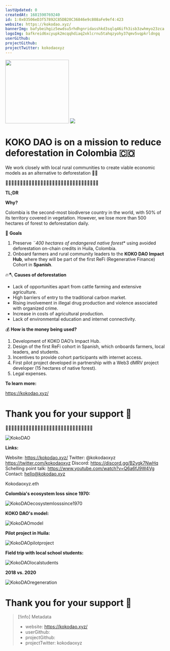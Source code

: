 ```yaml
---
lastUpdated: 0
createdAt: 1681590769240
id: 1:0x03506eD3f57892C85DB20C36846e9c808aFe9ef4:423
website: https://kokodao.xyz/
bannerImg: bafybeihgiz5ewdsu5rhdhgnridasshkd3sqlq46ifh3isb3zwhmyo23zca
logoImg: bafkreid6xcyupk2mcqqhdiaq2xklcrnu5tahqzyohy37qmv5vqpkrldngq
userGithub:
projectGithub:
projectTwitter: kokodaoxyz
---
```


<img style="width: 200px" src="https://ipfs-grants-stack.gitcoin.co/ipfs/bafkreid6xcyupk2mcqqhdiaq2xklcrnu5tahqzyohy37qmv5vqpkrldngq">

<img src="https://ipfs-grants-stack.gitcoin.co/ipfs/bafybeihgiz5ewdsu5rhdhgnridasshkd3sqlq46ifh3isb3zwhmyo23zca">

# KOKO DAO is on a mission to reduce deforestation in Colombia 🇨🇴 #

We work closely with local rural communities to create viable economic models as an alternative to deforestation 🐒🌳

🌳🌳🌳🌳🌳🌳🌳🌳🌳🌳🌳🌳🌳🌳🌳🌳🌳🌳🌳🌳🌳🌳🌳🌳🌳🌳🌳🌳🌳🌳🌳🌳

**TL;DR**

**Why?**

Colombia is the second-most biodiverse country in the world, with 50% of its territory covered in vegetation. However, we lose more than 500 hectares of forest to deforestation daily. 

🌱 **Goals**

1. Preserve *¨400 hectares of endangered native forest** using avoided deforestation on-chain credits in Huila, Colombia.
1. Onboard farmers and rural community leaders to the **KOKO DAO Impact Hub**, where they will be part of the first ReFi (Regenerative Finance) Cohort in **Spanish**. 

🔥🪓 **Causes of deforestation**

- Lack of opportunities apart from cattle farming and extensive agriculture.
- High barriers of entry to the traditional carbon market.
- Rising involvement in illegal drug production and violence associated with organized crime.
- Increase in costs of agricultural production.
- Lack of environmental education and internet connectivity.

💰 **How is the money being used?**

1. Development of KOKO DAO’s Impact Hub.
1. Design of the first ReFi cohort in Spanish, which onboards farmers, local leaders, and students. 
1. Incentives to provide cohort participants with internet access. 
1. First pilot project developed in partnership with a Web3 dMRV project developer (15 hectares of native forest).
1. Legal expenses.

**To learn more:**

https://kokodao.xyz/

# Thank you for your support 💚 #

🌳🌳🌳🌳🌳🌳🌳🌳🌳🌳🌳🌳🌳🌳🌳🌳🌳🌳🌳🌳🌳🌳🌳🌳🌳🌳🌳🌳🌳🌳

![KokoDAO](https://pbs.twimg.com/media/FtryJoyWAAQKHZ4?format=jpg&amp;name=900x900)



**Links:**

Website: https://kokodao.xyz/
Twitter: @kokodaoxyz  https://twitter.com/kokodaoxyz
Discord: https://discord.gg/B2vgk7NwHq
Schelling point talk: https://www.youtube.com/watch?v=Q6a6fJ9W4Vg
Contact: hello@kokodao.xyz

Kokodaoxyz.eth

**Colombia's ecosystem loss since 1970:**

![KokoDAOecosystemlosssince1970](https://pbs.twimg.com/media/FnvDXh9XkAMw2dl?format=jpg&amp;name=large)

**KOKO DAO's model:**

![KokoDAOmodel](https://pbs.twimg.com/media/FnwUZrjWQAAUzxP?format=png&amp;name=small)

**Pilot project in Huila:**

![KokoDAOpilotproject](https://pbs.twimg.com/media/FnwYsIDWYAIg8w7?format=png&amp;name=small)

**Field trip with local school students:**

![KokoDAOlocalstudents](https://pbs.twimg.com/media/FnwaIPXWIAEPgay?format=jpg&amp;name=4096x4096)

**2018 vs. 2020**

![KokoDAOregeneration](//im.vsco.co/aws-us-west-2/45f8b8/10019227/643d194594882b674a655e73/vsco_041723.jpg?w=427&amp;dpr=2)

# Thank you for your support 💚 #


> [!info] Metadata
> * website: https://kokodao.xyz/
> * userGithub: 
> * projectGithub: 
> * projectTwitter: kokodaoxyz